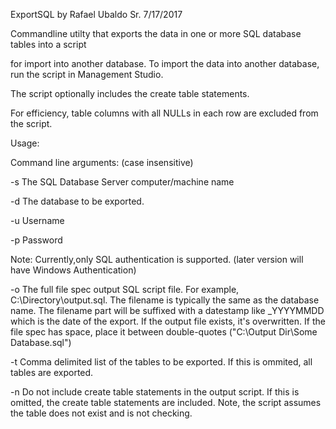 ExportSQL by Rafael Ubaldo Sr. 7/17/2017

Commandline utilty that exports the data in one or more SQL database tables into a script

for import into another database. To import the data into another database, run the script in Management Studio.

The script optionally includes the create table statements.

For efficiency, table columns with all NULLs in each row are excluded from the script.

Usage:

Command line arguments: (case insensitive)

-s	The SQL Database Server computer/machine name 

-d	The database to be exported.

-u	Username

-p	Password

Note: Currently,only SQL authentication is supported. (later version will have Windows Authentication)

-o	The full file spec output SQL script file. For example, C:\Directory\output.sql. The filename is
	typically the same as the database name. The filename part will be suffixed with a datestamp
	like _YYYYMMDD which is the date of the export. If the output file exists, it's overwritten.
	If the file spec has space, place it between double-quotes ("C:\Output Dir\Some Database.sql")
	
-t	Comma delimited list of the tables to be exported. If this is ommited, all tables are exported.

-n  Do not include create table statements in the output script. If this is omitted, the create table
	statements are included. Note, the script assumes the table does not exist and is not checking.





